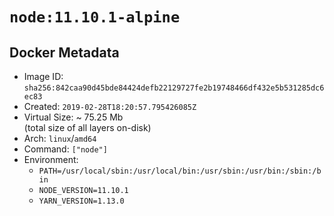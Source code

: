 # `node:11.10.1-alpine`

## Docker Metadata

- Image ID: `sha256:842caa90d45bde84424defb22129727fe2b19748466df432e5b531285dc6ec83`
- Created: `2019-02-28T18:20:57.795426085Z`
- Virtual Size: ~ 75.25 Mb  
  (total size of all layers on-disk)
- Arch: `linux`/`amd64`
- Command: `["node"]`
- Environment:
  - `PATH=/usr/local/sbin:/usr/local/bin:/usr/sbin:/usr/bin:/sbin:/bin`
  - `NODE_VERSION=11.10.1`
  - `YARN_VERSION=1.13.0`
